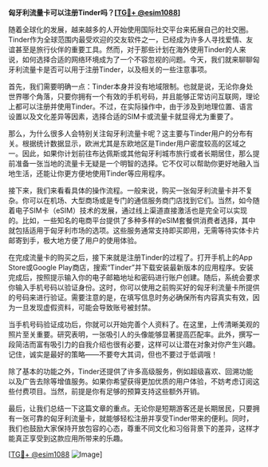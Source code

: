 **匈牙利流量卡可以注册Tinder吗？[[TG💪+ @esim1088](https://t.me/s/esim1088)]**

随着全球化的发展，越来越多的人开始使用国际社交平台来拓展自己的社交圈。Tinder作为全球范围内最受欢迎的交友软件之一，已经成为许多人寻找爱情、友谊甚至是旅行伙伴的重要工具。然而，对于那些计划在海外使用Tinder的人来说，如何选择合适的网络环境成为了一个不容忽视的问题。今天，我们就来聊聊匈牙利流量卡是否可以用于注册Tinder，以及相关的一些注意事项。

首先，我们需要明确一点：Tinder本身并没有地域限制。也就是说，无论你身处世界哪个角落，只要你拥有一个有效的手机号码，并且能够正常访问互联网，理论上都可以注册并使用Tinder。不过，在实际操作中，由于涉及到地理位置、语言设置以及文化差异等因素，选择合适的SIM卡或流量卡就显得尤为重要了。

那么，为什么很多人会特别关注匈牙利流量卡呢？这主要与Tinder用户的分布有关。根据统计数据显示，欧洲尤其是东欧地区是Tinder用户密度较高的区域之一。因此，如果你计划前往布达佩斯或其他匈牙利城市旅行或者长期居住，那么提前准备一张当地的流量卡无疑是一个明智的选择。它不仅可以帮助你更好地融入当地生活，还能让你更方便地使用Tinder等应用程序。

接下来，我们来看看具体的操作流程。一般来说，购买一张匈牙利流量卡并不复杂。你可以在机场、大型商场或是专门的通信服务商门店找到它们。当然，如今随着电子SIM卡（eSIM）技术的发展，通过线上渠道直接激活也是完全可以实现的。比如，一些知名的电商平台提供了多种多样的eSIM套餐供消费者选择，其中就包括适用于匈牙利市场的选项。这些服务通常支持即买即用，无需等待实体卡片邮寄到手，极大地方便了用户的使用体验。

在完成流量卡的购买之后，接下来就是注册Tinder的过程了。打开手机上的App Store或Google Play商店，搜索“Tinder”并下载安装最新版本的应用程序。安装完成后，按照提示输入你的电子邮箱地址和密码进行账户创建。随后，系统会要求你输入手机号码以验证身份。这时，你可以使用之前购买好的匈牙利流量卡所提供的号码来进行验证。需要注意的是，在填写信息时务必确保所有内容真实有效，因为一旦发现虚假资料，可能会导致账号被封禁。

当手机号码验证成功后，你就可以开始完善个人资料了。在这里，上传清晰美观的照片至关重要。研究表明，一张吸引人的头像能够显著提高匹配率。此外，撰写一段简洁而富有吸引力的自我介绍也很有必要，这样可以让潜在对象对你产生兴趣。记住，诚实是最好的策略——不要夸大其词，但也不要过于低调哦！

除了基本的功能之外，Tinder还提供了许多高级服务，例如超级喜欢、回溯功能以及广告去除等增值服务。如果你希望获得更加优质的用户体验，不妨考虑订阅这些付费项目。当然，前提是你有足够的预算支持这些额外开销。

最后，让我们总结一下这篇文章的重点。无论你是短期游客还是长期居民，只要拥有一张可靠的匈牙利流量卡，就能够轻松注册并享受Tinder带来的便利。同时，我们也鼓励大家保持开放包容的心态，尊重不同文化和习俗背景下的差异，这样才能真正享受到这款应用所带来的乐趣。

[[TG💪+ @esim1088](https://t.me/s/esim1088) ![Image](https://i.postimg.cc/4NQfJmqS/Snipaste-2025-05-13-00-14-12.png)]